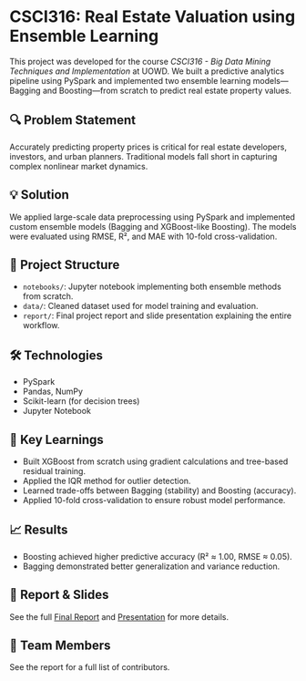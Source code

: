 # CSCI316: Real Estate Valuation using Ensemble Learning

This project was developed for the course *CSCI316 - Big Data Mining Techniques and Implementation* at UOWD. We built a predictive analytics pipeline using PySpark and implemented two ensemble learning models—Bagging and Boosting—from scratch to predict real estate property values.

## 🔍 Problem Statement
Accurately predicting property prices is critical for real estate developers, investors, and urban planners. Traditional models fall short in capturing complex nonlinear market dynamics.

## 💡 Solution
We applied large-scale data preprocessing using PySpark and implemented custom ensemble models (Bagging and XGBoost-like Boosting). The models were evaluated using RMSE, R², and MAE with 10-fold cross-validation.

## 📁 Project Structure
- `notebooks/`: Jupyter notebook implementing both ensemble methods from scratch.
- `data/`: Cleaned dataset used for model training and evaluation.
- `report/`: Final project report and slide presentation explaining the entire workflow.

## 🛠️ Technologies
- PySpark
- Pandas, NumPy
- Scikit-learn (for decision trees)
- Jupyter Notebook

## 🧠 Key Learnings
- Built XGBoost from scratch using gradient calculations and tree-based residual training.
- Applied the IQR method for outlier detection.
- Learned trade-offs between Bagging (stability) and Boosting (accuracy).
- Applied 10-fold cross-validation to ensure robust model performance.

## 📈 Results
- Boosting achieved higher predictive accuracy (R² ≈ 1.00, RMSE ≈ 0.05).
- Bagging demonstrated better generalization and variance reduction.

## 📄 Report & Slides
See the full [Final Report](./report/CSCI316%20Final%20Report.pdf) and [Presentation](./report/CSCI316%20Project%201%20Presentation.pdf) for more details.

## 👥 Team Members
See the report for a full list of contributors.
